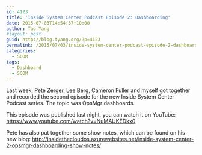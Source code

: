 ```yaml
---
id: 4123
title: 'Inside System Center Podcast Episode 2: Dashboarding'
date: 2015-07-03T14:54:37+10:00
author: Tao Yang
#layout: post
guid: http://blog.tyang.org/?p=4123
permalink: /2015/07/03/inside-system-center-podcast-episode-2-dashboarding/
categories:
  - SCOM
tags:
  - Dashboard
  - SCOM
---
```

Last week, <a href="https://twitter.com/pzerger" target="_blank">Pete Zerger</a>, <a href="https://twitter.com/LeeAlanBerg" target="_blank">Lee Berg</a>, <a href="https://twitter.com/cfullerMVP" target="_blank">Cameron Fuller</a> and myself got together and recorded the second episode for the new Inside System Center Podcast series. The topic was OpsMgr dashboards.

This episode was published last night, you can watch it on YouTube: <a title="https://www.youtube.com/watch?v=NuMAUKEDkx0" href="https://www.youtube.com/watch?v=NuMAUKEDkx0">https://www.youtube.com/watch?v=NuMAUKEDkx0</a>

Pete has also put together some show notes, which can be found on his new blog: <a title="http://insidethecloudos.azurewebsites.net/inside-system-center-2-opsmgr-dashboarding-show-notes/" href="http://insidethecloudos.azurewebsites.net/inside-system-center-2-opsmgr-dashboarding-show-notes/">http://insidethecloudos.azurewebsites.net/inside-system-center-2-opsmgr-dashboarding-show-notes/</a>